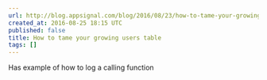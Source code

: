 ```yaml
---
url: http://blog.appsignal.com/blog/2016/08/23/how-to-tame-your-growing-users-table.html
created_at: 2016-08-25 18:15 UTC
published: false
title: How to tame your growing users table
tags: []
---
```


Has example of how to log a calling function
